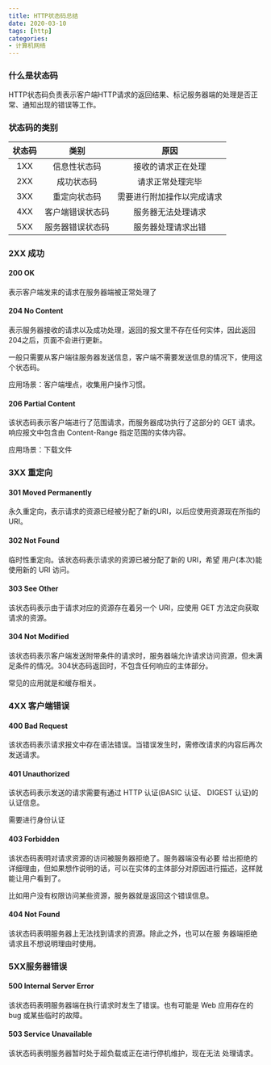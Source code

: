 ```yaml
---
title: HTTP状态码总结
date: 2020-03-10
tags: [http]
categories: 
- 计算机网络
---
```


### 什么是状态码

HTTP状态码负责表示客户端HTTP请求的返回结果、标记服务器端的处理是否正常、通知出现的错误等工作。

### 状态码的类别

 状态码 | 类别 | 原因 | 
:----: | :-: | :-: |
1XX | 信息性状态码 | 接收的请求正在处理 |
2XX | 成功状态码 | 请求正常处理完毕 |
3XX | 重定向状态码 | 需要进行附加操作以完成请求 |
4XX | 客户端错误状态码 | 服务器无法处理请求 |
5XX | 服务器错误状态码 | 服务器处理请求出错 |

### 2XX 成功

#### 200 OK

表示客户端发来的请求在服务器端被正常处理了

#### 204 No Content

表示服务器接收的请求以及成功处理，返回的报文里不存在任何实体，因此返回204之后，页面不会进行更新。

一般只需要从客户端往服务器发送信息，客户端不需要发送信息的情况下，使用这个状态码。

应用场景：客户端埋点，收集用户操作习惯。

#### 206 Partial Content

该状态码表示客户端进行了范围请求，而服务器成功执行了这部分的 GET 请求。响应报文中包含由 Content-Range 指定范围的实体内容。

应用场景：下载文件

### 3XX 重定向

#### 301 Moved Permanently

永久重定向，表示请求的资源已经被分配了新的URI，以后应使用资源现在所指的URI。

#### 302 Not Found

临时性重定向。该状态码表示请求的资源已被分配了新的 URI，希望 用户(本次)能使用新的 URI 访问。

#### 303 See Other

该状态码表示由于请求对应的资源存在着另一个 URI，应使用 GET 方法定向获取请求的资源。

#### 304 Not Modified

该状态码表示客户端发送附带条件的请求时，服务器端允许请求访问资源，但未满足条件的情况。304状态码返回时，不包含任何响应的主体部分。

常见的应用就是和缓存相关。

### 4XX 客户端错误

#### 400 Bad Request

该状态码表示请求报文中存在语法错误。当错误发生时，需修改请求的内容后再次发送请求。

#### 401 Unauthorized

该状态码表示发送的请求需要有通过 HTTP 认证(BASIC 认证、 DIGEST 认证)的认证信息。

需要进行身份认证

#### 403 Forbidden

该状态码表明对请求资源的访问被服务器拒绝了。服务器端没有必要 给出拒绝的详细理由，但如果想作说明的话，可以在实体的主体部分对原因进行描述，这样就能让用户看到了。

比如用户没有权限访问某些资源，服务器就是返回这个错误信息。

#### 404 Not Found

该状态码表明服务器上无法找到请求的资源。除此之外，也可以在服 务器端拒绝请求且不想说明理由时使用。

### 5XX服务器错误

#### 500 Internal Server Error

该状态码表明服务器端在执行请求时发生了错误。也有可能是 Web 应用存在的 bug 或某些临时的故障。

#### 503 Service Unavailable

该状态码表明服务器暂时处于超负载或正在进行停机维护，现在无法 处理请求。